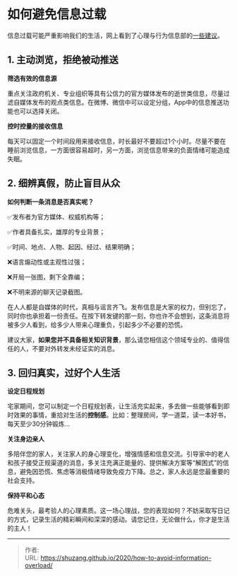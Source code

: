 # 如何避免信息过载


信息过载可能严重影响我们的生活，网上看到了心理与行为信息部的[一些建议](http://cpsy.ccnu.edu.cn/info/1122/1874.htm)。

## 1. 主动浏览，拒绝被动推送

**筛选有效的信息源**

重点关注政府机关、专业组织等具有公信力的官方媒体发布的逝世类信息，尽量过滤自媒体发布的观点类信息。在微博、微信中可以设定分组，App中的信息推送功能也可以选择关闭。

**控时控量的接收信息**

每天可以固定一个时间段用来接收信息，时长最好不要超过1个小时。尽量不要在睡前浏览信息，一方面很容易超时，另一方面，浏览信息带来的负面情绪可能造成失眠。

## 2. 细辨真假，防止盲目从众

**如何判断一条消息是否真实呢？**

✅发布者为官方媒体、权威机构等；

✅作者具备扎实，雄厚的专业背景；

✅时间、地点、人物、起因、经过、结果明确；

❌语言煽动性或主观性过强；

❌开局一张图，剩下全靠编；

❌不明来源的聊天记录截图。

在人人都是自媒体的时代，真相与谣言齐飞。发布信息是大家的权力，但别忘了，同时你也承担着一份责任。在按下转发键的那一刻，你也许不会想到，这条消息将被多少人看到，给多少人带来心理重负，引起多少不必要的恐慌。

建议大家，**如果您并不具备相关知识背景**，那么请您相信这个领域专业的、值得信任的人，不要对外转发未经证实的消息。

## 3. 回归真实，过好个人生活

**设定日程规划**

宅家期间，您可以制定一个日程规划表，让生活充实起来，多去做一些能够看到即时效果的事情，重拾对生活的**控制感**。比如：整理房间，学一道菜，读一本好书，每天至少30分钟锻炼...

**关注身边亲人**

多陪伴您的家人，关注家人的身心理变化，增强情感和信息交流。引导家中的老人和孩子接受正规渠道的消息，多关注充满正能量的、提供解决方案等“解困式”的信息，避免因恐慌、焦虑等消极情绪导致免疫力下降。总之，家人永远是您最重要的社会支持。

**保持平和心态**

危难关头，最考验人的心理素质。这一场心理战，您的表现如何？不妨采取写日记的方式，记录生活的精彩瞬间和深深的感动。请您记住，无论做什么，你才是生活的主人！


---

> 作者:   
> URL: https://shuzang.github.io/2020/how-to-avoid-information-overload/  

